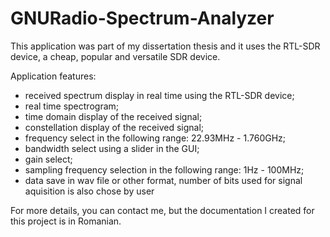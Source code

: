 # GNURadio-Spectrum-Analyzer

This application was part of my dissertation thesis and it uses the RTL-SDR device, a cheap, popular and versatile SDR device.

Application features: 

- received spectrum display in real time using the RTL-SDR device;
- real time spectrogram;
- time domain display of the received signal;
- constellation display of the received signal;
- frequency select in the following range: 22.93MHz - 1.760GHz;
- bandwidth select using a slider in the GUI;
- gain select;
- sampling frequency selection in the following range: 1Hz - 100MHz;
- data save in wav file or other format, number of bits used for signal aquisition is also chose by user

For more details, you can contact me, but the documentation I created for this project is in Romanian. 
